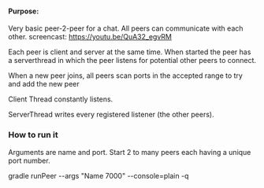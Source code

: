 #### Purpose:
Very basic peer-2-peer for a chat. All peers can communicate with each other. 
screencast: https://youtu.be/QuA32_egvRM

Each peer is client and server at the same time. 
When started the peer has a serverthread in which the peer listens for potential other peers to connect.

When a new peer joins, all peers scan ports in the accepted range to try and add the new peer

Client Thread constantly listens.

ServerThread writes every registered listener (the other peers). 

### How to run it

Arguments are name and port. Start 2 to many peers each having a unique port number. 

gradle runPeer --args "Name 7000" --console=plain -q